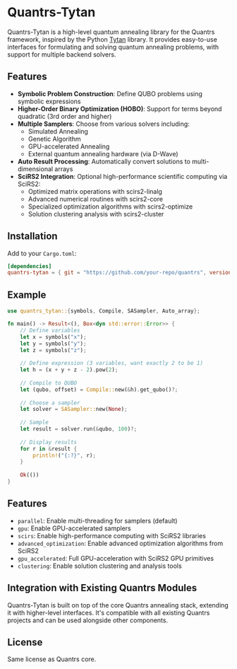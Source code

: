 # Quantrs-Tytan

Quantrs-Tytan is a high-level quantum annealing library for the Quantrs framework, inspired by the Python [Tytan](https://github.com/tytansdk/tytan) library. It provides easy-to-use interfaces for formulating and solving quantum annealing problems, with support for multiple backend solvers.

## Features

- **Symbolic Problem Construction**: Define QUBO problems using symbolic expressions
- **Higher-Order Binary Optimization (HOBO)**: Support for terms beyond quadratic (3rd order and higher)
- **Multiple Samplers**: Choose from various solvers including:
  - Simulated Annealing
  - Genetic Algorithm
  - GPU-accelerated Annealing
  - External quantum annealing hardware (via D-Wave)
- **Auto Result Processing**: Automatically convert solutions to multi-dimensional arrays
- **SciRS2 Integration**: Optional high-performance scientific computing via SciRS2:
  - Optimized matrix operations with scirs2-linalg
  - Advanced numerical routines with scirs2-core
  - Specialized optimization algorithms with scirs2-optimize
  - Solution clustering analysis with scirs2-cluster

## Installation

Add to your `Cargo.toml`:

```toml
[dependencies]
quantrs-tytan = { git = "https://github.com/your-repo/quantrs", version = "0.1.0" }
```

## Example

```rust
use quantrs_tytan::{symbols, Compile, SASampler, Auto_array};

fn main() -> Result<(), Box<dyn std::error::Error>> {
    // Define variables
    let x = symbols("x");
    let y = symbols("y");
    let z = symbols("z");
    
    // Define expression (3 variables, want exactly 2 to be 1)
    let h = (x + y + z - 2).pow(2);
    
    // Compile to QUBO
    let (qubo, offset) = Compile::new(&h).get_qubo()?;
    
    // Choose a sampler
    let solver = SASampler::new(None);
    
    // Sample
    let result = solver.run(&qubo, 100)?;
    
    // Display results
    for r in &result {
        println!("{:?}", r);
    }
    
    Ok(())
}
```

## Features

- `parallel`: Enable multi-threading for samplers (default)
- `gpu`: Enable GPU-accelerated samplers
- `scirs`: Enable high-performance computing with SciRS2 libraries
- `advanced_optimization`: Enable advanced optimization algorithms from SciRS2
- `gpu_accelerated`: Full GPU-acceleration with SciRS2 GPU primitives
- `clustering`: Enable solution clustering and analysis tools

## Integration with Existing Quantrs Modules

Quantrs-Tytan is built on top of the core Quantrs annealing stack, extending it with higher-level interfaces. It's compatible with all existing Quantrs projects and can be used alongside other components.

## License

Same license as Quantrs core.